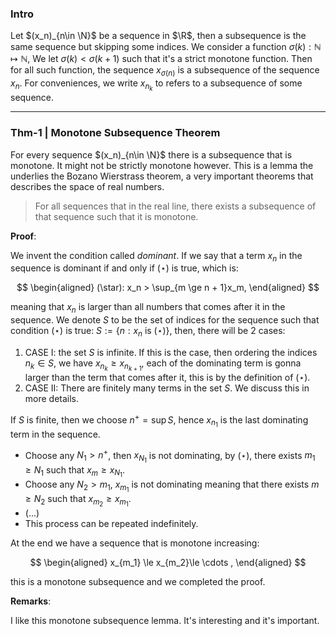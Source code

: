 ### **Intro**

Let $(x_n)_{n\in \N}$ be a sequence in $\R$, then a subsequence is the same sequence but skipping some indices. We consider a function $\sigma (k):\mathbb N \mapsto \mathbb N$, We let $\sigma (k) < \sigma(k + 1)$ such that it's a strict monotone function. Then for all such function, the sequence $x_{\sigma(n)}$ is a subsequence of the sequence $x_n$. For conveniences, we write $x_{n_k}$ to refers to a subsequence of some sequence. 


---
### **Thm-1 | Monotone Subsequence Theorem**

For every sequence $(x_n)_{n\in \N}$ there is a subsequence that is monotone. It might not be strictly monotone however. This is a lemma the underlies the Bozano Wierstrass theorem, a very important theorems that describes the space of real numbers. 

> For all sequences that in the real line, there exists a subsequence of that sequence such that it is monotone. 

**Proof**: 

We invent the condition called *dominant*. If we say that a term $x_n$ in the sequence is dominant if and only if $(\star)$ is true, which is: 

$$
\begin{aligned}
    (\star): x_n > \sup_{m \ge n + 1}x_m, 
\end{aligned}
$$

meaning that $x_n$ is larger than all numbers that comes after it in the sequence. We denote $S$ to be the set of indices for the sequence such that condition $(\star)$ is true: $S := \{n: x_n \text{ is } (\star)\}$, then, there will be 2 cases: 
1. CASE I: the set $S$ is infinite. If this is the case, then ordering the indices $n_k\in S$, we have $x_{n_k} \ge x_{n_{k +1}}$, each of the dominating term is gonna larger than the term that comes after it, this is by the definition of $(\star)$. 
2. CASE II: There are finitely many terms in the set $S$. We discuss this in more details. 

If $S$ is finite, then we choose $n^+ = \sup S$, hence $x_{n_1}$ is the last dominating term in the sequence. 

- Choose any $N_1 > n^+$, then $x_{N_1}$ is not dominating, by $(\star)$, there exists $m_1 \ge N_1$ such that $x_m \ge x_{N_1}$. 
- Choose any $N_2 > m_1$, $x_{m_1}$ is not dominating meaning that there exists $m \ge N_2$ such that $x_{m_2} \ge x_{m_1}$. 
- (...)
- This process can be repeated indefinitely. 

At the end we have a sequence that is monotone increasing: 

$$
\begin{aligned}
    x_{m_1} \le x_{m_2}\le \cdots , 
\end{aligned}
$$

this is a monotone subsequence and we completed the proof. 

**Remarks**: 

I like this monotone subsequence lemma. It's interesting and it's important. 